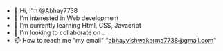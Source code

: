 - 👋 Hi, I’m @Abhay7738
- 👀 I’m interested in Web development
- 🌱 I’m currently learning Html,  CSS,  Javacript
- 💞️ I’m looking to collaborate on ..
- 📫 How to reach me "my email" "abhayvishwakarma7738@gmail.com"

<!---
Abhay7738/Abhay7738 is a ✨ special ✨ repository because its `README.md` (this file) appears on your GitHub profile.
You can click the Preview link to take a look at your changes.
--->
